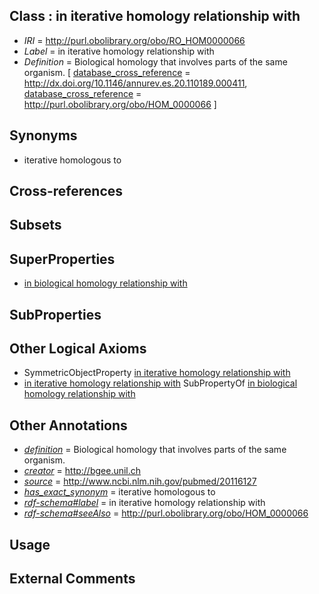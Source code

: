 
## Class : in iterative homology relationship with

 * *IRI* = http://purl.obolibrary.org/obo/RO_HOM0000066
 * *Label* = in iterative homology relationship with
 * *Definition* = Biological homology that involves parts of the same organism. [ [database_cross_reference](../../ef/oboInOwl#hasDbXref.md) = http://dx.doi.org/10.1146/annurev.es.20.110189.000411, [database_cross_reference](../../ef/oboInOwl#hasDbXref.md) = http://purl.obolibrary.org/obo/HOM_0000066 ]

## Synonyms

 * iterative homologous to

## Cross-references


## Subsets


## SuperProperties

 * [in biological homology relationship with](../../RO/08/RO_HOM0000008.md)

## SubProperties


## Other Logical Axioms

 * SymmetricObjectProperty [in iterative homology relationship with](../../RO/66/RO_HOM0000066.md)
 * [in iterative homology relationship with](../../RO/66/RO_HOM0000066.md) SubPropertyOf [in biological homology relationship with](../../RO/08/RO_HOM0000008.md)

## Other Annotations

 * *[definition](../../IAO/15/IAO_0000115.md)* = Biological homology that involves parts of the same organism.
 * *[creator](../../or/creator.md)* = http://bgee.unil.ch
 * *[source](../../ce/source.md)* = http://www.ncbi.nlm.nih.gov/pubmed/20116127
 * *[has_exact_synonym](../../ym/oboInOwl#hasExactSynonym.md)* = iterative homologous to
 * *[rdf-schema#label](../../el/rdf-schema#label.md)* = in iterative homology relationship with
 * *[rdf-schema#seeAlso](../../so/rdf-schema#seeAlso.md)* = http://purl.obolibrary.org/obo/HOM_0000066

## Usage


## External Comments

